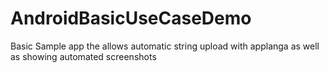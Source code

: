 # AndroidBasicUseCaseDemo
Basic Sample app the allows automatic string upload with applanga as well as showing automated screenshots
